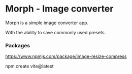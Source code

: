 # Morph - Image converter

Morph is a simple image converter app.

With the ability to save commonly used presets.

### Packages

https://www.npmjs.com/package/image-resize-compress

npm create vite@latest
